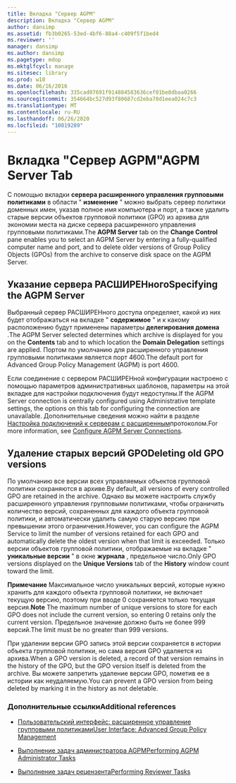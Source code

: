 ```yaml
---
title: Вкладка "Сервер AGPM"
description: Вкладка "Сервер AGPM"
author: dansimp
ms.assetid: fb3b0265-53ed-4bf6-88a4-c409f5f1bed4
ms.reviewer: ''
manager: dansimp
ms.author: dansimp
ms.pagetype: mdop
ms.mktglfcycl: manage
ms.sitesec: library
ms.prod: w10
ms.date: 06/16/2016
ms.openlocfilehash: 335cad07691f914884583636cef01be8dbaa0266
ms.sourcegitcommit: 354664bc527d93f80687cd2eba70d1eea024c7c3
ms.translationtype: MT
ms.contentlocale: ru-RU
ms.lasthandoff: 06/26/2020
ms.locfileid: "10819289"
---
```

# <span data-ttu-id="bb4e6-103">Вкладка "Сервер AGPM"</span><span class="sxs-lookup"><span data-stu-id="bb4e6-103">AGPM Server Tab</span></span>


<span data-ttu-id="bb4e6-104">С помощью вкладки **сервера расширенного управления групповыми политиками** в области " **изменение** " можно выбрать сервер политики доменных имен, указав полное имя компьютера и порт, а также удалить старые версии объектов групповой политики (GPO) из архива для экономии места на диске сервера расширенного управления групповыми политиками.</span><span class="sxs-lookup"><span data-stu-id="bb4e6-104">The **AGPM Server** tab on the **Change Control** pane enables you to select an AGPM Server by entering a fully-qualified computer name and port, and to delete older versions of Group Policy Objects (GPOs) from the archive to conserve disk space on the AGPM Server.</span></span>

## <span data-ttu-id="bb4e6-105">Указание сервера РАСШИРЕНного</span><span class="sxs-lookup"><span data-stu-id="bb4e6-105">Specifying the AGPM Server</span></span>


<span data-ttu-id="bb4e6-106">Выбранный сервер РАСШИРЕНного доступа определяет, какой из них будет отображаться на вкладке " **содержимое** " и к какому расположению будут применены параметры **делегирования домена** .</span><span class="sxs-lookup"><span data-stu-id="bb4e6-106">The AGPM Server selected determines which archive is displayed for you on the **Contents** tab and to which location the **Domain Delegation** settings are applied.</span></span> <span data-ttu-id="bb4e6-107">Портом по умолчанию для расширенного управления групповыми политиками является порт 4600.</span><span class="sxs-lookup"><span data-stu-id="bb4e6-107">The default port for Advanced Group Policy Management (AGPM) is port 4600.</span></span>

<span data-ttu-id="bb4e6-108">Если соединение с сервером РАСШИРЕНной конфигурации настроено с помощью параметров административных шаблонов, параметры на этой вкладке для настройки подключения будут недоступны.</span><span class="sxs-lookup"><span data-stu-id="bb4e6-108">If the AGPM Server connection is centrally configured using Administrative template settings, the options on this tab for configuring the connection are unavailable.</span></span> <span data-ttu-id="bb4e6-109">Дополнительные сведения можно найти в разделе [Настройка подключений к серверам с расширенным](configure-agpm-server-connections-agpm30ops.md)протоколом.</span><span class="sxs-lookup"><span data-stu-id="bb4e6-109">For more information, see [Configure AGPM Server Connections](configure-agpm-server-connections-agpm30ops.md).</span></span>

## <span data-ttu-id="bb4e6-110">Удаление старых версий GPO</span><span class="sxs-lookup"><span data-stu-id="bb4e6-110">Deleting old GPO versions</span></span>


<span data-ttu-id="bb4e6-111">По умолчанию все версии всех управляемых объектов групповой политики сохраняются в архиве.</span><span class="sxs-lookup"><span data-stu-id="bb4e6-111">By default, all versions of every controlled GPO are retained in the archive.</span></span> <span data-ttu-id="bb4e6-112">Однако вы можете настроить службу расширенного управления групповыми политиками, чтобы ограничить количество версий, сохраненных для каждого объекта групповой политики, и автоматически удалить самую старую версию при превышении этого ограничения.</span><span class="sxs-lookup"><span data-stu-id="bb4e6-112">However, you can configure the AGPM Service to limit the number of versions retained for each GPO and automatically delete the oldest version when that limit is exceeded.</span></span> <span data-ttu-id="bb4e6-113">Только версии объектов групповой политики, отображаемые на вкладке " **уникальные версии** " в окне **журнала** , предельное число.</span><span class="sxs-lookup"><span data-stu-id="bb4e6-113">Only GPO versions displayed on the **Unique Versions** tab of the **History** window count toward the limit.</span></span>

<span data-ttu-id="bb4e6-114">**Примечание**  Максимальное число уникальных версий, которые нужно хранить для каждого объекта групповой политики, не включает текущую версию, поэтому при вводе 0 сохраняется только текущая версия.</span><span class="sxs-lookup"><span data-stu-id="bb4e6-114">**Note** The maximum number of unique versions to store for each GPO does not include the current version, so entering 0 retains only the current version.</span></span> <span data-ttu-id="bb4e6-115">Предельное значение должно быть не более 999 версий.</span><span class="sxs-lookup"><span data-stu-id="bb4e6-115">The limit must be no greater than 999 versions.</span></span>

<span data-ttu-id="bb4e6-116">При удалении версии GPO запись этой версии сохраняется в истории объекта групповой политики, но сама версия GPO удаляется из архива.</span><span class="sxs-lookup"><span data-stu-id="bb4e6-116">When a GPO version is deleted, a record of that version remains in the history of the GPO, but the GPO version itself is deleted from the archive.</span></span> <span data-ttu-id="bb4e6-117">Вы можете запретить удаление версии GPO, пометив ее в истории как неудаляемую.</span><span class="sxs-lookup"><span data-stu-id="bb4e6-117">You can prevent a GPO version from being deleted by marking it in the history as not deletable.</span></span>

 

### <span data-ttu-id="bb4e6-118">Дополнительные ссылки</span><span class="sxs-lookup"><span data-stu-id="bb4e6-118">Additional references</span></span>

-   [<span data-ttu-id="bb4e6-119">Пользовательский интерфейс: расширенное управление групповыми политиками</span><span class="sxs-lookup"><span data-stu-id="bb4e6-119">User Interface: Advanced Group Policy Management</span></span>](user-interface-advanced-group-policy-management-agpm30ops.md)

-   [<span data-ttu-id="bb4e6-120">Выполнение задач администратора AGPM</span><span class="sxs-lookup"><span data-stu-id="bb4e6-120">Performing AGPM Administrator Tasks</span></span>](performing-agpm-administrator-tasks-agpm30ops.md)

-   [<span data-ttu-id="bb4e6-121">Выполнение задач рецензента</span><span class="sxs-lookup"><span data-stu-id="bb4e6-121">Performing Reviewer Tasks</span></span>](performing-reviewer-tasks-agpm30ops.md)

 

 






